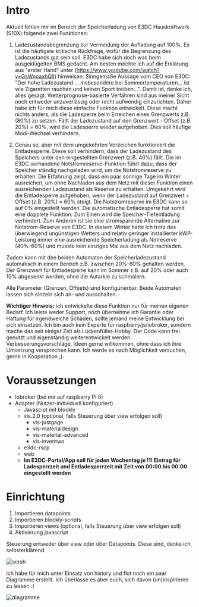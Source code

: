 # Intro
Aktuell fehlen mir im Bereich der Speicherladung von E3DC Hauskraftwerk (S10X) folgende zwei Funktionen:
1. Ladezustandsbegrenzung zur Vermeidung der Aufladung auf 100%. Es ist die häufigste kritische Rückfrage, wofür die Begrenzung des Ladezustands gut sein soll. E3DC habe sich doch was beim ausgeklügelten BMS gedacht. Am besten möchte ich auf die Erklärung aus "erster Hand" unter (https://www.youtube.com/watch?v=GsWnoaxhQII) hinweisen. Sinngemäße Aussage vom CEO von E3DC: "Der hohe Ladezustand ... insbesondere bei Sommertemperaturen... ist wie Zigaretten rauchen und keinen Sport treiben...". Damit ist, denke ich, alles gesagt.  Wetterprognose-basierte Verfahren sind aus meiner Sicht noch entweder unzuverlässig oder recht aufwendig einzurichten. Daher habe ich für mich diese einfache Funktion entwickelt. Diese macht nichts anders, als die Ladesperre beim Erreichen eines Grenzwerts z.B. (80%) zu setzen. Fällt der Ladezustand auf den Grenzwert - Offset (z.B. 20%) = 60%, wird die Ladesperre wieder aufgehoben. Dies soll häufige Modi-Wechsel verhindern. 

2. Genau so, aber mit dem umgekehrten Vorzeichen funktioniert die Entladesperre. Diese soll verhindern, dass der Ladezustand des Speichers unter den eingestellten Grenzwert (z.B. 40%) fällt. Die im E3DC vorhandene Notstromreserve-Funktion führt dazu, dass der Speicher ständig nachgeladen wird, um die Notstromreserve zu erhalten. Die Erfahrung zeigt, dass ein paar sonnige Tage im Winter ausreichen, um ohne Nachladen aus dem Netz mit dieser Funktion einen ausreichenden Ladezustand als Reserve zu erhalten. Umgekehrt wird die Entladesperre aufgehoben, wenn der Ladezustand auf Grenzwert + Offset (z.B. 20%) = 60% steigt. Die Notstromreserve im E3DC kann so auf 0% eingestellt werden. Die automatische Entladesperre hat somit eine dopplete Funktion. Zum Einen wird die Speicher-Tiefentladung verhindert. Zum Anderen ist sie eine stromsparende Alternative zur Notstrom-Reserve von E3DC. In diesem Winter hatte ich trotz des überwiegend ungünstigen Wetters und relativ geringer installierter kWP-Leistung immer eine ausreichende Speicherladung als Notreserve (40%-60%) und musste kein einziges Mal aus dem Netz nachladen.   

Zudem kann mit den beiden Automaten der Speicherladezustand automatisch in einem Bereich z.B. zwischen 20%-80% gehalten werden. Der Grenzwert für Entladesperre kann im Sommer z.B. auf 20% oder auch 10% abgesenkt werden, ohne die Autarkie zu schmälern.

Alle Parameter (Grenzen, Offsets) sind konfigurierbar. Beide Automaten lassen sich einzeln sich an- und ausschalten.

**Wichtiger Hinweis:** ich entwickelte diese Funktion nur für meinen eigenen Bedarf. Ich leiste weder Support, noch übernehme ich Garantie oder Haftung für irgendwelche Schäden, sollte jemand meine Entwicklung bei sich einsetzen. Ich bin auch kein Experte für raspberry/js/iobroker, sondern mache das seit einiger Zeit als Lückenfüller-Hobby.
Der Code kann frei genutzt und eigenständig weiterentwickelt werden. Verbesserungsvorschläge, Ideen gerne willkommen, ohne dass ich ihre Umsetzung versprechen kann. Ich werde es nach Möglichkeit versuchen, gerne in Kooperation ;). 

# Voraussetzungen
- Iobroker (bei mir auf raspberry PI 5)
- Adapter (Nutzer-individuell konfiguriert)
  - Javascipt mit blockly
  - vis.2.0 (optional, falls Steuerung über view erfolgen soll)
    - vis-justgage
    - vis-materialdesign
    - vis-material-advanced
    - vis-inventwo
  - e3dc-rscp
  - web
  - **Im E3DC-Portal/App soll für jeden Wochentag je !1! Eintrag für Ladesperrzeit und Entladesperrzeit mit Zeit von 00:00 bis 00:00 eingestellt werden**


# Einrichtung

1.	Importieren datapoints
2.	Importieren blockly-scripts
3.	Importieren views (optional, falls Steuerung über view erfolgen soll)
4.	Aktivierung javascript

Steuerung entweder über view oder über Datapoints. Diese sind, denke ich, selbsterklärend.
   
![scrsh](https://github.com/somethingcreator/e3dc_chargelimitmanager/assets/160220332/1254350b-c2c5-4d4e-8a5d-5bb56f226602)

Ich habe für mich unter Einsatz von history und flot noch ein paar Diagramme erstellt. Ich überlasse es aber euch, sich davon (un)inspirieren zu lassen :)

![diagramme](https://github.com/somethingcreator/e3dc_chargelimitmanager/assets/160220332/2b440320-9958-4195-8794-e392a10304f5)
